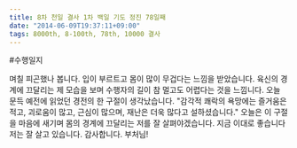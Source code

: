 ```yaml
---
title: 8차 천일 결사 1차 백일 기도 정진 78일째
date: "2014-06-09T19:37:11+09:00"
tags: 8000th, 8-100th, 78th, 10000 결사
---
```


#수행일지

며칠 피곤했나 봅니다. 입이 부르트고 몸이 많이 무겁다는 느낌을 받았습니다. 육신의 경계에 끄달리는 제 모습을 보며 수행자의 길이 참 멀고도 어렵다는 것을 느낌니다. 오늘 문득 예전에 읽었던 경전의 한 구절이 생각났습니다. "감각적 쾌락의 욕망에는 즐거움은 적고, 괴로움이 많고, 근심이 많으며, 재난은 더욱 많다고 설하셨습니다." 오늘은 이 구절을 마음에 새기며 몸의 경계에 끄달리는 저를 잘 살펴야겠습니다. 지금 이대로 좋습니다 저는 잘 살고 있습니다. 감사합니다. 부처님!
